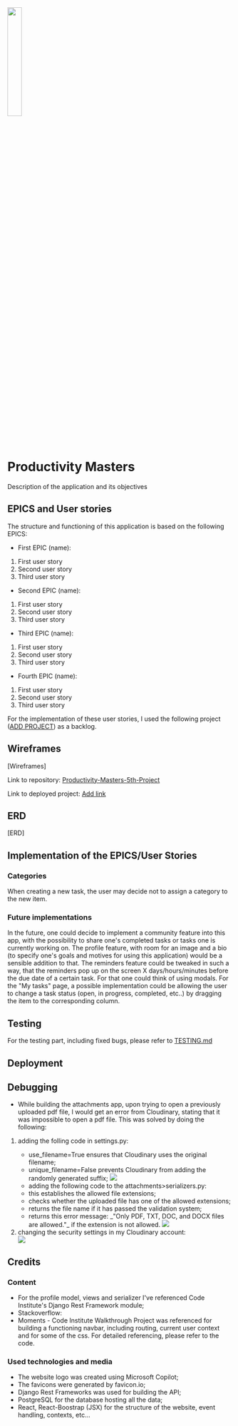 <img src="../images_for_README/logo.png" style="width: 25%">

# Productivity Masters
<p>Description of the application and its objectives</p>

## EPICS and User stories
<p>The structure and functioning of this application is based on the following EPICS:</p>

* First EPIC (name):
1. First user story
2. Second user story
3. Third user story

* Second EPIC (name):
1. First user story
2. Second user story
3. Third user story

* Third EPIC (name):
1. First user story
2. Second user story
3. Third user story

* Fourth EPIC (name):
1. First user story
2. Second user story
3. Third user story

<p>For the implementation of these user stories, I used the following project (<a href="#">ADD PROJECT</a>) as a backlog.</p>

## Wireframes

[Wireframes]

<p>Link to repository: <a href="https://github.com/DR-developer98/Productivity-Masters-5th-Project" target="_blank">Productivity-Masters-5th-Project</a></p>
<p>Link to deployed project: <a href="#" target="_blank">Add link</a></p>

## ERD

[ERD]

## Implementation of the EPICS/User Stories

### Categories
<p>When creating a new task, the user may decide not to assign a category to the new item.</p>

### Future implementations
In the future, one could decide to implement a community feature into this app, with the possibility to share one's completed tasks or tasks one is currently working on. 
The profile feature, with room for an image and a bio (to specify one's goals and motives for using this application) would be a sensible addition to that.
The reminders feature could be tweaked in such a way, that the reminders pop up on the screen X days/hours/minutes before the due date of a certain task. For that one could think of using modals.
For the "My tasks" page, a possible implementation could be allowing the user to change a task status (open, in progress, completed, etc..) by dragging the item to the corresponding column. 

## Testing

<p>For the testing part, including fixed bugs, please refer to <a href="./TESTING.md">TESTING.md</a></p>

## Deployment

## Debugging

* While building the attachments app, upon trying to open a previously uploaded pdf file, I would get an error from 
Cloudinary, stating that it was impossible to open a pdf file. This was solved by doing the following:
<ol>
    <li>adding the folling code in settings.py:</li>
    <ul>
        <li> use_filename=True ensures that Cloudinary uses the original filename;</li>
        <li> unique_filename=False prevents Cloudinary from adding the randomly generated suffix;
        <img src="../images_for_README/cloudinary_settings_file_upload.PNG"></li>
        <li>adding the following code to the attachments>serializers.py:</li>
        <li>this establishes the allowed file extensions;</li>
        <li>checks whether the uploaded file has one of the allowed extensions;</li>
        <li>returns the file name if it has passed the validation system;</li>
        <li>returns this error message: _"Only PDF, TXT, DOC, and DOCX files are allowed."_ if the extension is not allowed.
        <img src="../images_for_README/attachment_serializer_file_validation.PNG"></li>
    </ul>
    <li>changing the security settings in my Cloudinary account:</li>
    <img src="../images_for_README/security_settings_cloudinary.PNG">
</ol>

## Credits

### Content

* For the profile model, views and serializer I've referenced Code Institute's Django Rest Framework module;
* Stackoverflow:
* Moments - Code Institute Walkthrough Project was referenced for building a functioning navbar, including routing, current user context and for some of the css. For detailed referencing, please refer to the code.

### Used technologies and media

* The website logo was created using Microsoft Copilot;
* The favicons were generated by <a src="https://favicon.io/" target="_blank">favicon.io</a>;
* Django Rest Frameworks was used for building the API;
* PostgreSQL for the database hosting all the data;
* React, React-Boostrap (JSX) for the structure of the website, event handling, contexts, etc...
